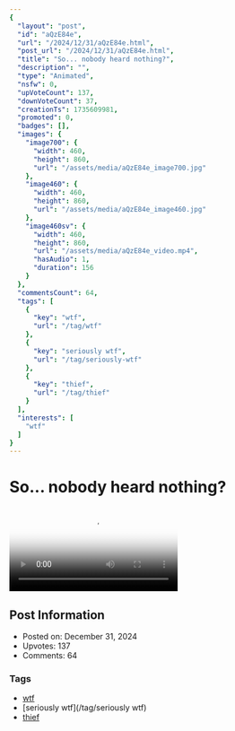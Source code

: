 ```yaml
---
{
  "layout": "post",
  "id": "aQzE84e",
  "url": "/2024/12/31/aQzE84e.html",
  "post_url": "/2024/12/31/aQzE84e.html",
  "title": "So... nobody heard nothing?",
  "description": "",
  "type": "Animated",
  "nsfw": 0,
  "upVoteCount": 137,
  "downVoteCount": 37,
  "creationTs": 1735609981,
  "promoted": 0,
  "badges": [],
  "images": {
    "image700": {
      "width": 460,
      "height": 860,
      "url": "/assets/media/aQzE84e_image700.jpg"
    },
    "image460": {
      "width": 460,
      "height": 860,
      "url": "/assets/media/aQzE84e_image460.jpg"
    },
    "image460sv": {
      "width": 460,
      "height": 860,
      "url": "/assets/media/aQzE84e_video.mp4",
      "hasAudio": 1,
      "duration": 156
    }
  },
  "commentsCount": 64,
  "tags": [
    {
      "key": "wtf",
      "url": "/tag/wtf"
    },
    {
      "key": "seriously wtf",
      "url": "/tag/seriously-wtf"
    },
    {
      "key": "thief",
      "url": "/tag/thief"
    }
  ],
  "interests": [
    "wtf"
  ]
}
---
```


# So... nobody heard nothing?

<video controls playsinline loop poster="/assets/media/aQzE84e_image460.jpg">
  <source src="/assets/media/aQzE84e_video.mp4" type="video/mp4">
  Your browser does not support the video tag.
</video>

## Post Information

- Posted on: December 31, 2024
- Upvotes: 137
- Comments: 64

### Tags

- [wtf](/tag/wtf)
- [seriously wtf](/tag/seriously wtf)
- [thief](/tag/thief)
